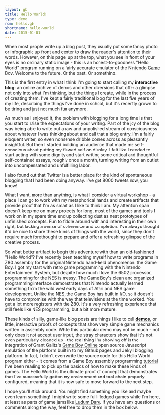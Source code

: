 ```yaml
---
layout: gb
title: Hello World!
type: demo
rom: hello.gb
shortname: hello-world
date: 2015-01-01
---
```


When most people write up a blog post, they usually put some fancy photo or infographic up front and center to draw the reader's attention to their words. However, on this page, up at the top, what you see in front of your eyes is no ordinary static image - this is an honest-to-goodness "Hello World" program running on a fairly accurate emulator of the Nintendo [Game Boy][]. Welcome to the future. Or the past. Or something.

This is the first entry in what I think I'm going to start calling my **interactive blog**: an online archive of demos and other diversions that offer a glimpse not only into what I'm thinking, but the things I create, while in the process of creating them. I've kept a fairly traditional blog for the last five years of my life, describing the things I've done in school, but it's recently grown to be tiring and just not much fun anymore.

As much as I enjoyed it, the problem with blogging for a long time is that you start to raise the expectations of your writing. Part of the joy of the blog was being able to write out a raw and unpolished stream of consciousness about whatever I was thinking about and call that a blog entry. I'm a fairly eloquent writer, so even nonsense dribble comes across as pleasantly insightful. But then I started building an audience that made me self-conscious about putting my flawed self on display. I felt like I needed to start acting with some dignity and start writing some critical and thoughtful self-contained essays, roughly once a month, turning writing from an outlet into uncompensated and unfulfilling labor.

I also found out that Twitter is a better place for the kind of spontaneous blogging that I had been doing anyway. I've got 8000 tweets now, you know!

What I want, more than anything, is what I consider a virtual workshop - a place I can go to work with my metaphorical hands and create artifacts that provide proof that I'm as smart as I like to think I am. My attention span doesn't keep me on many projects for long, most of the games and tools I work on in my spare time end up collecting dust as neat prototypes of unfinished concepts. Fun to fiddle around with and interesting in their own right, but lacking a sense of coherence and completion. I've always thought it'd be nice to share these kinds of things with the world, since they don't require much forethought to prepare and offer a refreshing glimpse of the creative process.

So what better artifact to begin this adventure with than an old-fashioned "Hello World"? I've recently been teaching myself how to write programs in Z80 assembly for the original Nintendo hand-held phenomenon: the Game Boy. I got my start with retro game programming with the Nintendo Entertainment System, but despite how much I love the 6502 processor, programming for the NES is messy. The Game Boy's clean and organized programming interface demonstrates that Nintendo actually learned something from the wild west early days of Atari and NES game development. Unlike the NES, the Game Boy has built in I/O, so it doesn't have to compromise with the way that televisions at the time worked. You get a lot more registers with the Z80. It's a very refreshing experience that still feels like NES programming, but a bit more mature.

These kinds of silly, game-like blog posts are things I like to call **[demos][]**, or little, interactive proofs of concepts that show very simple game mechanics written in assembly code. While this particular demo may not be much - not only does it not accept user input, the stray characters show that it's not even particularly cleaned up - the real thing I'm showing off is the integration of Grant Galitz's [Game Boy Online][] open source Javascript emulation of the platform built in to my Github pages and Jekyll blogging platform. In fact, I didn't even write the source code for this Hello World program either - it comes from a Game Boy assembly programming [tutorial][] I've been reading to pick up the basics of how to make these kinds of games. The Hello World is the ultimate proof of concept that demonstrates that I've successfully gotten my environment and tool chain properly configured, meaning that it is now safe to move forward to the next step.

I hope you'll stick around. You might find something you like and maybe even learn something! I might write some full-fledged games while I'm here, at least as parts of game jams like [Ludum Dare][]. If you have any questions or comments along the way, feel free to drop them in the box below.



[Game Boy]: https://en.wikipedia.org/wiki/Game_Boy
[demos]: {{site.baseurl}}demos/
[Game Boy Online]: https://github.com/grantgalitz/GameBoy-Online/
[tutorial]: http://gameboy.mongenel.com/asmschool.html
[Ludum Dare]: http://ludumdare.com
